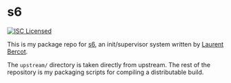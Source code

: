 s6
=========

[![ISC Licensed](https://img.shields.io/badge/license-ISC-green.svg)](https://tldrlegal.com/license/-isc-license)

This is my package repo for [s6](http://www.skarnet.org/software/s6/index.html), an init/supervisor system written by [Laurent Bercot](http://skarnet.org/).

The `upstream/` directory is taken directly from upstream. The rest of the repository is my packaging scripts for compiling a distributable build.

